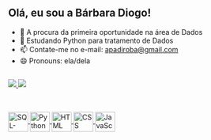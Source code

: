 ## Olá, eu sou a Bárbara Diogo!

- 🔭 A procura da primeira oportunidade na área de Dados
- 🌱 Estudando Python para tratamento de Dados
- 📫 Contate-me no e-mail: apadiroba@gmail.com
- 😄 Pronouns: ela/dela

##

<div>  
  <a href="[https://github.com/bapadiro](https://www.linkedin.com/in/bapadiro"/>
  <img heigth="180em" src="https://github-readme-stats.vercel.app/api?username=bapadiro&show_icons=true&theme=radical&include_all_commits=true&count_private=true" />
  <img heigth="180em" src="https://github-readme-stats.vercel.app/api/top-langs/?username=bapadiro&layout=compact&langs_count=16&theme=radical" />
</div>

##

<div style="display: inline_block"><br>
    <img align="center" alt="SQL-MySQL" heigth="30" width="40" src="https://cdn.jsdelivr.net/gh/devicons/devicon/icons/mysql/mysql-original.svg">
    <img align="center" alt="Python" heigth="30" width="40" src="https://cdn.jsdelivr.net/gh/devicons/devicon/icons/python/python-original.svg">
    <img align="center" alt="HTML" heigth="30" width="40" src="https://cdn.jsdelivr.net/gh/devicons/devicon/icons/html5/html5-original.svg">
    <img align="center" alt="CSS" heigth="30" width="40" src="https://cdn.jsdelivr.net/gh/devicons/devicon/icons/css3/css3-original.svg">
    <img align="center" alt="JavaScript" heigth="30" width="40"           src="https://cdn.jsdelivr.net/gh/devicons/devicon/icons/javascript/javascript-original.svg">
</div>

##
